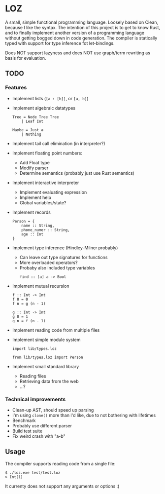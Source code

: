 # LOZ

A small, simple functional programming language. Loosely based on Clean, because I like the syntax. The intention of this project is to get to know Rust, and to finally implement another version of a programming language without getting bogged down in code generation. The compiler is statically typed with support for type inference fot let-bindings.

Does NOT support lazyness and does NOT use graph/term rewriting as basis for evaluation. 

## TODO

### Features
* Implement lists (```[a : [b]]```, or ```[a, b]```)
* Implement algebraic datatypes
    
    ```
    Tree = Node Tree Tree
        | Leaf Int
  
    Maybe = Just a
        | Nothing
    ```
* Implement tail call elimination (in interpreter?)
* Implement floating point numbers:
    * Add Float type
    * Modify parser
    * Determine semantics (probably just use Rust semantics)
* Implement interactive interpreter
    * Implement evaluating expression
    * Implement help
    * Global variables/state?
* Implement records 

    ```
    Person = {
        name :: String,
        phone_numer :: String,
        age :: Int
    }
    ```
* Implement type inference (Hindley-Milner probably)
    * Can leave out type signatures for functions
    * More overloaded operators?
    * Probaby also included type variables
        ```shell script
        find :: [a] a -> Bool
        ```
* Implement mutual recursion
    ```
    f :: Int -> Int
    f 0 = 0
    f n = g (n - 1)
  
    g :: Int -> Int
    g 0 = 1
    g n = f (n - 1)
    ```
* Implement reading code from multiple files
* Implement simple module system
    ```shell script
    import lib/types.loz
  
    from lib/types.loz import Person
    ```
* Implement small standard library
    * Reading files
    * Retrieving data from the web
    * ...?

### Technical improvements
* Clean-up AST, should speed up parsing
* I'm using ```clone()``` more than I'd like, due to not bothering with lifetimes
* Benchmark
* Probably use different parser
* Build test suite 
* Fix weird crash with "a-b"


## Usage
The compiler supports reading code from a single file:
```shell script
$ ./loz.exe test/test.loz
> Int(1)
```

It currenty does not support any arguments or options :)
